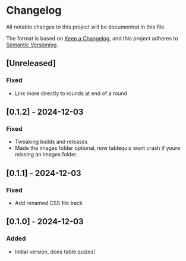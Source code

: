 # Changelog
All notable changes to this project will be documented in this file.

The format is based on [Keep a Changelog](https://keepachangelog.com/en/1.1.0/),
and this project adheres to [Semantic Versioning](https://semver.org/spec/v2.0.0.html).

## [Unreleased]
### Fixed
- Link more directly to rounds at end of a round

## [0.1.2] - 2024-12-03
### Fixed
- Tweaking builds and releases
- Made the images folder optional, now tablequiz wont crash if youre missing an images folder.

## [0.1.1] - 2024-12-03
### Fixed
- Add renamed CSS file back

## [0.1.0] - 2024-12-03
### Added
- Initial version, does table quizes!
